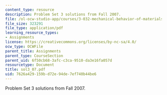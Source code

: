 ```yaml
---
content_type: resource
description: Problem Set 3 solutions from Fall 2007.
file: /ol-ocw-studio-app/courses/3-032-mechanical-behavior-of-materials-fall-2007/7626a429159bd72e94de7ef740b44be6_sol3_07.pdf
file_size: 323291
file_type: application/pdf
learning_resource_types:
- Assignments
license: https://creativecommons.org/licenses/by-nc-sa/4.0/
ocw_type: OCWFile
parent_title: Assignments
parent_type: CourseSection
parent_uid: 6f50cb68-3afc-c3ca-9510-da3e16fa057d
resourcetype: Document
title: sol3_07.pdf
uid: 7626a429-159b-d72e-94de-7ef740b44be6
---
```

Problem Set 3 solutions from Fall 2007.